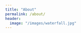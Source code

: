 ```yaml
---
title: "About"
permalink: /about/
header:
  image: "/images/waterfall.jpg"
---
```

  <object data="Debadutta Dey.pdf" width="1000" height="1000" type='application/pdf'/>
